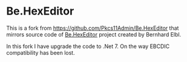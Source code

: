 Be.HexEditor
============

This is a fork from https://github.com/Pkcs11Admin/Be.HexEditor that mirrors source code of [Be.HexEditor](http://sourceforge.net/projects/hexbox/) project created by Bernhard Elbl.

In this fork I have upgrade the code to .Net 7.
On the way EBCDIC compatibility has been lost.
